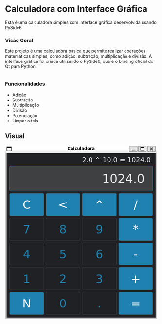 # Calculadora com Interface Gráfica

Esta é uma calculadora simples com interface gráfica desenvolvida usando PySide6.

### Visão Geral

Este projeto é uma calculadora básica que permite realizar operações matemáticas simples, como adição, subtração, multiplicação e divisão. A interface gráfica foi criada utilizando o PySide6, que é o binding oficial do Qt para Python.

#

### Funcionalidades
- Adição
- Subtração
- Multiplicação
- Divisão
- Potenciação
- Limpar a tela

## Visual
![Calculadora](images/calculadora.png)



